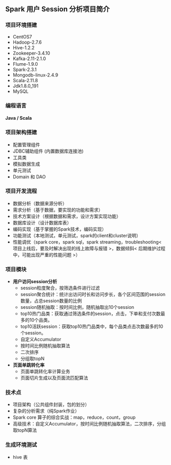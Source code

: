 ## Spark 用户 Session 分析项目简介

### 项目环境搭建

- CentOS7
- Hadoop-2.7.6
- Hive-1.2.2
- Zookeeper-3.4.10
- Kafka-2.11-2.1.0
- Flume-1.9.0
- Spark-2.3.1
- Mongodb-linux-2.4.9
- Scala-2.11.8
- Jdk1.8.0_191
- MySQL

### 编程语言

#### Java / Scala

### 项目架构搭建

- 配置管理组件
- JDBC辅助组件 (内置数据库连接池)
- 工具类
- 模拟数据生成
- 单元测试
- Domain 和 DAO

### 项目开发流程

- 数据分析（数据来源分析）
- 需求分析（基于数据，要实现的功能和需求）
- 技术方案设计（根据数据和需求，设计方案实现功能）
- 数据库设计（设计数据库表）
- 编码实现（基于掌握的Spark技术，编码实现）
- 功能测试（本地测试，单元测试，spark的client和cluster说明）
- 性能调优（spark core，spark sql，spark streaming，troubleshooting< 项目上线后，要及时解决出现的线上故障与报错 >，数据倾斜< 后期维护过程中，可能出现严重的性能问题 >）

### 项目模块

- **用户访问session分析**
  - session粒度聚合，按筛选条件进行过滤
  - session聚合统计：统计出访问时长和访问步长，各个区间范围的session数量，占总session数量的比例
  - session随机抽取：按时间比例，随机抽取出10个session
  - top10热门品类：获取通过筛选条件的session，点击，下单和支付次数最多的10个品类。
  - top10活跃session：获取top10热门品类中，每个品类点击次数最多的10个session。
  - 自定义Accumulator
  - 按时间比例随机抽取算法
  - 二次排序
  - 分组取topN
- **页面单跳转化率**
  - 页面单跳转化率计算业务
  - 页面切片生成以及页面流匹配算法

### 技术点

- 项目架构（公共组件封装，包的划分）
- 复杂的分析需求（纯Spark作业）
- Spark core 算子的综合实战：map，reduce，count，group
- 高级技术：自定义Accumulator，按时间比例随机抽取算法，二次排序，分组取topN算法

### 生成环境测试

- hive 表
